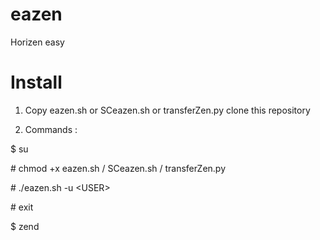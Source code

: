 # eazen
Horizen easy

# Install

1) Copy eazen.sh or SCeazen.sh or transferZen.py clone this repository

2) Commands :

$ su

\# chmod +x eazen.sh / SCeazen.sh / transferZen.py

\# ./eazen.sh -u \<USER\>
  
\# exit

$ zend
